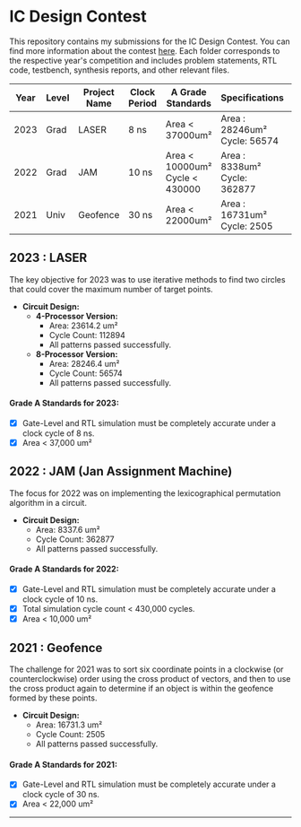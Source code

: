 # IC Design Contest

This repository contains my submissions for the IC Design Contest. 
You can find more information about the contest [here](https://moeisoc.web2.ncku.edu.tw/p/406-1166-211155,r11.php?Lang=zh-tw). 
Each folder corresponds to the respective year's competition and includes problem statements, RTL code, testbench, synthesis reports, and other relevant files.


| Year | Level | Project Name | Clock Period | A Grade Standards                       | Specifications                           | Grade |
|------|-------|--------------|--------------|-----------------------------------------|------------------------------------------|-------|
| 2023 | Grad  | LASER        | 8 ns         | Area < 37000um²                         | Area : 28246um² <br> Cycle: 56574         |  A    |
| 2022 | Grad  | JAM          | 10 ns        | Area < 10000um²<br>Cycle < 430000       | Area : 8338um²  <br> Cycle: 362877        |  A    |
| 2021 | Univ  | Geofence     | 30 ns        | Area < 22000um²                         | Area : 16731um² <br> Cycle: 2505          |  A    |


## 2023 : LASER
The key objective for 2023 was to use iterative methods to find two circles that could cover the maximum number of target points.

- **Circuit Design:**
  - **4-Processor Version:**
    - Area: 23614.2 um²
    - Cycle Count: 112894
    - All patterns passed successfully.
  - **8-Processor Version:**
    - Area: 28246.4 um²
    - Cycle Count: 56574
    - All patterns passed successfully.

#### Grade A Standards for 2023:
- [x] Gate-Level and RTL simulation must be completely accurate under a clock cycle of 8 ns.
- [x] Area < 37,000 um²

## 2022 : JAM (Jan Assignment Machine)
The focus for 2022 was on implementing the lexicographical permutation algorithm in a circuit.

- **Circuit Design:**
  - Area: 8337.6 um²
  - Cycle Count: 362877
  - All patterns passed successfully.

#### Grade A Standards for 2022:
- [x] Gate-Level and RTL simulation must be completely accurate under a clock cycle of 10 ns.
- [x] Total simulation cycle count < 430,000 cycles.
- [x] Area < 10,000 um²

## 2021 : Geofence
The challenge for 2021 was to sort six coordinate points in a clockwise (or counterclockwise) order using the cross product of vectors, and then to use the cross product again to determine if an object is within the geofence formed by these points.

- **Circuit Design:**
  - Area: 16731.3 um²
  - Cycle Count: 2505
  - All patterns passed successfully.

#### Grade A Standards for 2021:
- [x] Gate-Level and RTL simulation must be completely accurate under a clock cycle of 30 ns.
- [x] Area < 22,000 um²

---
